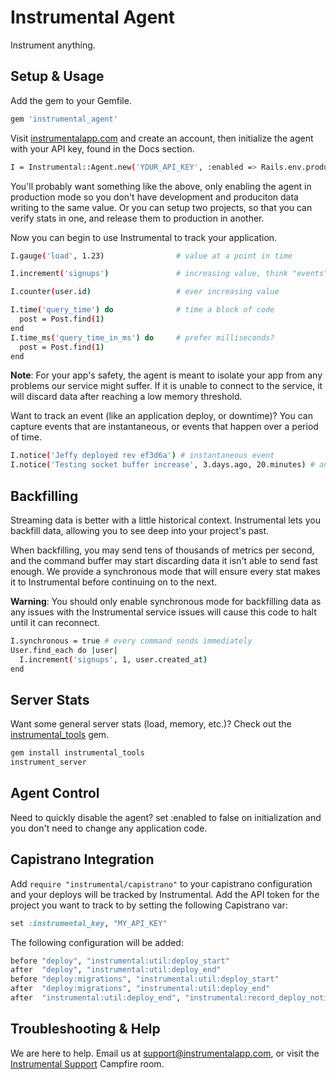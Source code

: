 # Instrumental Agent

Instrument anything.

## Setup & Usage

Add the gem to your Gemfile.

```sh
gem 'instrumental_agent'
```

Visit [instrumentalapp.com](instrumentalapp.com) and create an account,
then  initialize the agent with your API key, found in the Docs section.

```sh
I = Instrumental::Agent.new('YOUR_API_KEY', :enabled => Rails.env.production?)
```

You'll  probably want something like the above, only enabling the agent
in production mode so you don't have development and produciton data
writing to the same value. Or you can setup two projects, so that you
can verify stats in one, and release them to production in another.

Now you can begin to use Instrumental to track your application.

```sh
I.gauge('load', 1.23)                # value at a point in time

I.increment('signups')               # increasing value, think "events"

I.counter(user.id)                   # ever increasing value

I.time('query_time') do              # time a block of code
  post = Post.find(1)
end
I.time_ms('query_time_in_ms') do     # prefer milliseconds?
  post = Post.find(1)
end
```

**Note**: For your app's safety, the agent is meant to isolate your app
from any problems our service might suffer. If it is unable to connect
to the service, it will discard data after reaching a low memory
threshold.

Want to track an event (like an application deploy, or downtime)? You can capture events that
are instantaneous, or events that happen over a period of time.

```sh
I.notice('Jeffy deployed rev ef3d6a') # instantaneous event
I.notice('Testing socket buffer increase', 3.days.ago, 20.minutes) # an event with a duration
```

## Backfilling

Streaming data is better with a little historical context. Instrumental
lets you  backfill data, allowing you to see deep into your project's
past.

When backfilling, you may send tens of thousands of metrics per
second, and the command buffer may start discarding data it isn't able
to send fast enough. We provide a synchronous mode that will ensure
every stat makes it to Instrumental before continuing on to the next.

**Warning**: You should only enable synchronous mode for backfilling
data as any issues with the Instrumental service issues will cause this
code to halt until it can reconnect.

```sh
I.synchronous = true # every command sends immediately
User.find_each do |user|
  I.increment('signups', 1, user.created_at)
end
```

## Server Stats

Want some general server stats (load, memory, etc.)? Check out the
[instrumental_tools](https://github.com/fastestforward/instrumental_tools)
gem.

```sh
gem install instrumental_tools
instrument_server
```

## Agent Control

Need to quickly disable the agent? set :enabled to false on
initialization and you don't need to change any application code.


## Capistrano Integration

Add `require "instrumental/capistrano"` to your capistrano configuration
and your deploys will be tracked by Instrumental.  Add the API token for
the project you want to track to by setting the following Capistrano var:

```ruby
set :instrumental_key, "MY_API_KEY"
```

The following configuration will be added:

```ruby
before "deploy", "instrumental:util:deploy_start"
after  "deploy", "instrumental:util:deploy_end"
before "deploy:migrations", "instrumental:util:deploy_start"
after  "deploy:migrations", "instrumental:util:deploy_end"
after  "instrumental:util:deploy_end", "instrumental:record_deploy_notice"
```

## Troubleshooting & Help

We are here to help. Email us at [support@instrumentalapp.com](mailto:support@instrumentalapp.com), or visit the [Instrumental Support](https://fastestforward.campfirenow.com/6b934) Campfire room.
